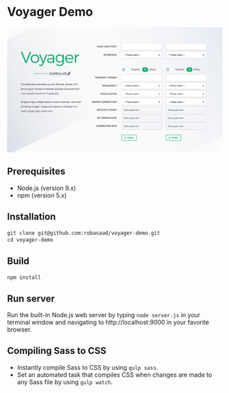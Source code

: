 # Voyager Demo

![Screenshot](img/screenshot.jpg)

## Prerequisites

- Node.js (version 9.x)
- npm (version 5.x)


## Installation

```
git clone git@github.com:robasaad/voyager-demo.git
cd voyager-demo
```


## Build

```
npm install
```


## Run server

Run the built-in Node.js web server by typing `node server.js` in your terminal window and navigating to http://localhost:9000 in your favorite browser.


## Compiling Sass to CSS

- Instantly compile Sass to CSS by using `gulp sass`.
- Set an automated task that compiles CSS when changes are made to any Sass file by using `gulp watch`.